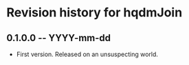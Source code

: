 # Revision history for hqdmJoin

## 0.1.0.0 -- YYYY-mm-dd

* First version. Released on an unsuspecting world.
